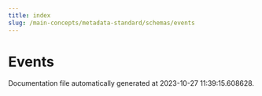 ```yaml
---
title: index
slug: /main-concepts/metadata-standard/schemas/events
---
```


# Events

Documentation file automatically generated at 2023-10-27 11:39:15.608628.
